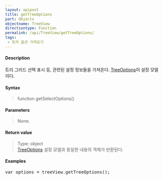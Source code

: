 ```yaml
---
layout: apipost
title: getTreeOptions
part: Objects
objectname: TreeView
directiontype: Function
permalink: /api/TreeView/getTreeOptions/
tags:
 - 트리 옵션 가져오기
---
```



#### Description

 트리 그리드 선택 표시 등, 관련된 설정 정보들을 가져온다. [TreeOptions](/api/types/TreeOptions)이 설정 모델이다.

#### Syntax

> function getSelectOptions()

#### Parameters

> None.

#### Return value

> Type: object  
> [TreeOptions](/api/types/TreeOptions) 설정 모델과 동일한 내용의 객체가 반환된다.

#### Examples 

<pre class="prettyprint">
var options = treeView.getTreeOptions();
</pre>

